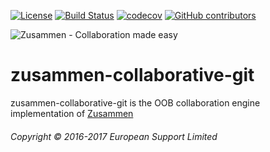 [![License](https://img.shields.io/badge/License-Apache%202.0-blue.svg)](https://opensource.org/licenses/Apache-2.0)
[![Build Status](https://travis-ci.org/open-amdocs/zusammen-collaborative-git.svg?branch=master)](https://travis-ci.org/open-amdocs/zusammen-collaborative-git)
[![codecov](https://codecov.io/gh/open-amdocs/zusammen-collaborative-git/branch/master/graph/badge.svg)](https://codecov.io/gh/open-amdocs/zusammen-collaborative-git)
[![GitHub contributors](https://img.shields.io/github/contributors/cdnjs/cdnjs.svg)](https://github.com/open-amdocs/zusammen-collaborative-git/graphs/contributors)

![Zusammen - Collaboration made easy](https://raw.githubusercontent.com/open-amdocs/zusammen/master/docs/images/zusammen_logo_final_888px.png)
# zusammen-collaborative-git

zusammen-collaborative-git is the OOB collaboration engine implementation of [Zusammen](https://github.com/open-amdocs/zusammen)

###### Copyright © 2016-2017 European Support Limited
